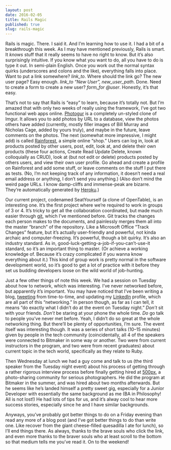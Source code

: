 ```yaml
---
layout: post
date: 2016-02-05
title: Rails Magic
published: true
slug: rails-magic
---
```


Rails is magic. There. I said it. And I’m learning how to use it. I had a bit of
a breakthrough this week. As I may have mentioned previously, Rails is smart. It
_knows_ stuff that it really seems to have no right to know. But it’s also
surprisingly intuitive. If you know what you want to do, all you have to do is
type it out. In semi-plain English. Once you work out the normal syntax quirks
(underscores and colons and the like), everything falls into place. Want to put
a link somewhere? _link_to_. Where should the link go? The new user page? Easy
enough. _link_to “New User”, new_user_path_. Done. Need to create a form to
create a new user? _form_for @user_. Honestly, it’s that easy.

That’s not to say that Rails is “easy” to learn, because it’s totally not. But
I’m amazed that with only two weeks of really using the framework, I’ve got two
functional web apps online.
[Photogur](https://immense-peak-73305.herokuapp.com/) is a completely un-styled
clone of Imgur. It allows you to add photos by URL to a database, view the
photos others have added (currently, mostly filler images of Bill Murray and
Nicholas Cage, added by yours truly), and maybe in the future, leave comments on
the photos. The next (somewhat more impressive, I might add) is called
[Rainforest](http://damp-cliffs-11542.herokuapp.com/), a simple online “shop.”
Users can log in, look at products posted by other users, post, edit, look at,
and delete their own products (these four actions, Create Read Update Delete,
known colloquially as CRUD), look at (but not edit or delete) products posted by
others users, and view their own user profile. Go ahead and create a profile on
Rainforest and add some stuff, or leave comments on the stuff I put there as
tests. (No, I’m not keeping track of any information, it doesn’t need a real
email address or anything, I don’t send you anything.) (Also don’t mind the
weird page URLs. I know damp-cliffs and immense-peak are bizarre. They’re
automatically generated by [Heroku](http://www.heroku.com).)

Our current project, codenamed SeatYourself (a clone of OpenTable), is an
interesting one. It’s the first project where we’re required to work in groups
of 3 or 4. It’s tricky to get all the collaboration coordinated, but made much
easier through [git](http://git-scm.com), which I’ve mentioned before. Git
tracks the changes each person makes to the documents, and painlessly merges
them all into the master “branch” of the repository. Like a Microsoft Office
“Track Changes” feature, but it’s actually user-friendly and powerful, not kinda
archaic and computer-freezing. It’s powerful, though a bit quirky. It’s also an
industry standard. As in, good-luck-getting-a-job-if-you-can’t-use-it standard,
so it’s an important thing to master. (Or achieve a working knowledge of.
Because it’s crazy complicated if you wanna know everything about it.) This kind
of group work is pretty normal in the software development world, so it’s good
to get a lot of practice with it before they set us budding developers loose on
the wild world of job-hunting.

Just a few other things of note this week. We had a session on Tuesday about how
to network, which was interesting. I’ve never networked before, but apparently
it’s important. You may have noticed that I’ve been writing a blog,
[tweeting](http://twitter.com/mbowman2) from time-to-time, and updating my
[LinkedIn](https://ca.linkedin.com/in/mike-bowman-81936160) profile, which are
all part of this “networking.” In person though, as far as I can tell, it means
“do exactly what I didn’t do at the event on Tuesday night.” _Don’t_ sit with
your friends. _Don’t_ be staring at your phone the whole time. _Do_ go talk to
people you’ve never met before. Yeah, I didn’t do so great at the whole
networking thing. But there’ll be plenty of opportunities, I’m sure. The event
itself was interesting though. It was a series of short talks (10–15 minutes)
given by people in the tech community (coincidentally, all 4 of the speakers
were connected to Bitmaker in some way or another. Two were from current
instructors in the program, and two were from recent graduates) about current
topic in the tech world, specifically as they relate to Ruby.

Then Wednesday at lunch we had a guy come and talk to us (the third speaker from
the Tuesday night event) about his process of getting through a rather rigorous
interview process before finally getting hired at [500px](http://500px.com), a
photo-sharing community for serious photographers. He did the program at
Bitmaker in the summer, and was hired about two months afterwards. But he seems
like he’s landed himself a pretty sweet gig, especially for a Junior Developer
with essentially the same background as me (BA in Philosophy! All is not lost!)
He had lots of tips for us, and it’s alway cool to hear more success stories,
especially since he and I have similar backgrounds.

Anyways, you’ve probably got better things to do on a Friday evening than read
any more of a blog post (and I’ve got better things to do than write one. Like
recover from the giant cheese-filled quesadilla I ate for lunch), so I’ll end
things there. As always, thanks to the brave souls who click the link, and even
more thanks to the braver souls who at least scroll to the bottom so that medium
tells me you’ve read it. On to the weekend!
